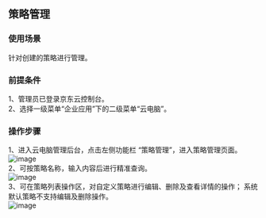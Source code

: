## 策略管理
### 使用场景
针对创建的策略进行管理。<br>
### 前提条件
1、管理员已登录京东云控制台。<br>
2、选择一级菜单“企业应用”下的二级菜单“云电脑”。<br>
### 操作步骤
1、进入云电脑管理后台，点击左侧功能栏  “策略管理”，进入策略管理页面。<br>
![image](https://user-images.githubusercontent.com/103625856/172790285-80e944ca-c7b6-4153-b880-c9dfa33b5aaa.png)
<br>
2、可按策略名称，输入内容后进行精准查询。<br>
![image](https://user-images.githubusercontent.com/103625856/170622504-d57498cd-f856-4af0-a7d4-a1bb461aa8e4.png)<br>
3、可在策略列表操作区，对自定义策略进行编辑、删除及查看详情的操作；
系统默认策略不支持编辑及删除操作。<br>
![image](https://user-images.githubusercontent.com/103625856/170622605-ac5a19d0-c021-444e-b1c3-bc51c6c83f94.png)<br>



